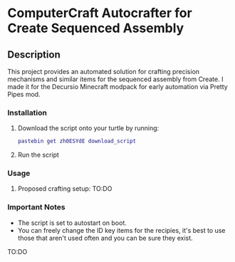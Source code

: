 # ComputerCraft Autocrafter for Create Sequenced Assembly

## Description

This project provides an automated solution for crafting precision mechanisms and similar items for the sequenced assembly from Create. I made it for the Decursio Minecraft modpack for early automation via Pretty Pipes mod.

### Installation

1. Download the script onto your turtle by running:

   ```lua
   pastebin get zh0ESYdE download_script
   ```

2. Run the script

### Usage

1. Proposed crafting setup:
TO:DO

### Important Notes

- The script is set to autostart on boot.
- You can freely change the ID key items for the recipies, it's best to use those that aren't used often and you can be sure they exist.

TO:DO
